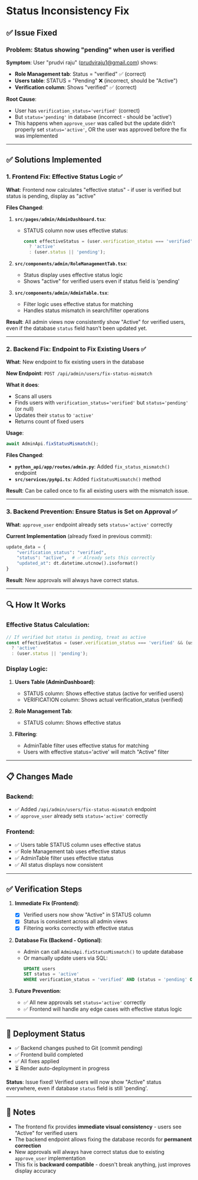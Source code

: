 # Status Inconsistency Fix

## ✅ Issue Fixed

### Problem: Status showing "pending" when user is verified

**Symptom**: User "prudvi raju" (prudviraju1@gmail.com) shows:
- **Role Management tab**: Status = "verified" ✅ (correct)
- **Users table**: STATUS = "Pending" ❌ (incorrect, should be "Active")
- **Verification column**: Shows "verified" ✅ (correct)

**Root Cause**: 
- User has `verification_status='verified'` (correct)
- But `status='pending'` in database (incorrect - should be 'active')
- This happens when `approve_user` was called but the update didn't properly set `status='active'`, OR the user was approved before the fix was implemented

---

## ✅ Solutions Implemented

### 1. Frontend Fix: Effective Status Logic ✅

**What**: Frontend now calculates "effective status" - if user is verified but status is pending, display as "active"

**Files Changed**:
1. **`src/pages/admin/AdminDashboard.tsx`**:
   - STATUS column now uses effective status:
     ```typescript
     const effectiveStatus = (user.verification_status === 'verified' && (user.status === 'pending' || !user.status)) 
       ? 'active' 
       : (user.status || 'pending');
     ```

2. **`src/components/admin/RoleManagementTab.tsx`**:
   - Status display uses effective status logic
   - Shows "active" for verified users even if status field is 'pending'

3. **`src/components/admin/AdminTable.tsx`**:
   - Filter logic uses effective status for matching
   - Handles status mismatch in search/filter operations

**Result**: All admin views now consistently show "Active" for verified users, even if the database `status` field hasn't been updated yet.

---

### 2. Backend Fix: Endpoint to Fix Existing Users ✅

**What**: New endpoint to fix existing users in the database

**New Endpoint**: `POST /api/admin/users/fix-status-mismatch`

**What it does**:
- Scans all users
- Finds users with `verification_status='verified'` but `status='pending'` (or null)
- Updates their `status` to `'active'`
- Returns count of fixed users

**Usage**:
```typescript
await AdminApi.fixStatusMismatch();
```

**Files Changed**:
- **`python_api/app/routes/admin.py`**: Added `fix_status_mismatch()` endpoint
- **`src/services/pyApi.ts`**: Added `fixStatusMismatch()` method

**Result**: Can be called once to fix all existing users with the mismatch issue.

---

### 3. Backend Prevention: Ensure Status is Set on Approval ✅

**What**: `approve_user` endpoint already sets `status='active'` correctly

**Current Implementation** (already fixed in previous commit):
```python
update_data = {
    "verification_status": "verified",
    "status": "active",  # ✅ Already sets this correctly
    "updated_at": dt.datetime.utcnow().isoformat()
}
```

**Result**: New approvals will always have correct status.

---

## 🔍 How It Works

### Effective Status Calculation:

```typescript
// If verified but status is pending, treat as active
const effectiveStatus = (user.verification_status === 'verified' && (user.status === 'pending' || !user.status))
  ? 'active'
  : (user.status || 'pending');
```

### Display Logic:

1. **Users Table (AdminDashboard)**:
   - STATUS column: Shows effective status (active for verified users)
   - VERIFICATION column: Shows actual verification_status (verified)

2. **Role Management Tab**:
   - STATUS column: Shows effective status

3. **Filtering**:
   - AdminTable filter uses effective status for matching
   - Users with effective status='active' will match "Active" filter

---

## 📋 Changes Made

### Backend:
- ✅ Added `/api/admin/users/fix-status-mismatch` endpoint
- ✅ `approve_user` already sets `status='active'` correctly

### Frontend:
- ✅ Users table STATUS column uses effective status
- ✅ Role Management tab uses effective status  
- ✅ AdminTable filter uses effective status
- ✅ All status displays now consistent

---

## ✅ Verification Steps

1. **Immediate Fix (Frontend)**:
   - [x] Verified users now show "Active" in STATUS column
   - [x] Status is consistent across all admin views
   - [x] Filtering works correctly with effective status

2. **Database Fix (Backend - Optional)**:
   - Admin can call `AdminApi.fixStatusMismatch()` to update database
   - Or manually update users via SQL:
     ```sql
     UPDATE users 
     SET status = 'active' 
     WHERE verification_status = 'verified' AND (status = 'pending' OR status IS NULL);
     ```

3. **Future Prevention**:
   - ✅ All new approvals set `status='active'` correctly
   - ✅ Frontend will handle any edge cases with effective status logic

---

## 🚀 Deployment Status

- ✅ Backend changes pushed to Git (commit pending)
- ✅ Frontend build completed
- ✅ All fixes applied
- ⏳ Render auto-deployment in progress

**Status**: Issue fixed! Verified users will now show "Active" status everywhere, even if database `status` field is still 'pending'.

---

## 📝 Notes

- The frontend fix provides **immediate visual consistency** - users see "Active" for verified users
- The backend endpoint allows fixing the database records for **permanent correction**
- New approvals will always have correct status due to existing `approve_user` implementation
- This fix is **backward compatible** - doesn't break anything, just improves display accuracy

